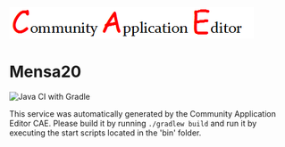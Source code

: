 ![CAE](https://github.com/GHProjectsTest/microservice-309/blob/master/img/logo.png)  

Mensa20
===================
![Java CI with Gradle](https://github.com/GHProjectsTest/microservice-309/workflows/Java%20CI%20with%20Gradle/badge.svg?branch=master)

This service was automatically generated by the Community Application Editor CAE. Please build it by running `./gradlew build` and run it by executing the start scripts located in the 'bin' folder.
